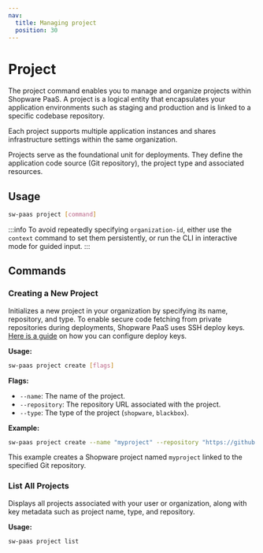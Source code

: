 ```yaml
---
nav:
  title: Managing project
  position: 30
---
```


# Project

The project command enables you to manage and organize projects within Shopware PaaS. A project is a logical entity that encapsulates your application environments such as staging and production and is linked to a specific codebase repository.

Each project supports multiple application instances and shares infrastructure settings within the same organization.

Projects serve as the foundational unit for deployments. They define the application code source (Git repository), the project type and associated resources.

## Usage

```sh
sw-paas project [command]
```

:::info
To avoid repeatedly specifying `organization-id`, either use the `context` command to set them persistently, or run the CLI in interactive mode for guided input.
:::

## Commands

### Creating a New Project

Initializes a new project in your organization by specifying its name, repository, and type. To enable secure code fetching from private repositories during deployments, Shopware PaaS uses SSH deploy keys. [Here is a guide](./repository.md) on how you can configure deploy keys.

**Usage:**

```sh
sw-paas project create [flags]
```

**Flags:**

- `--name`: The name of the project.
- `--repository`: The repository URL associated with the project.
- `--type`: The type of the project (`shopware`, `blackbox`).

**Example:**

```sh
sw-paas project create --name "myproject" --repository "https://github.com/example/repo.git" --type shopware
```

This example creates a Shopware project named `myproject` linked to the specified Git repository.

### List All Projects

Displays all projects associated with your user or organization, along with key metadata such as project name, type, and repository.

**Usage:**

```sh
sw-paas project list
```
